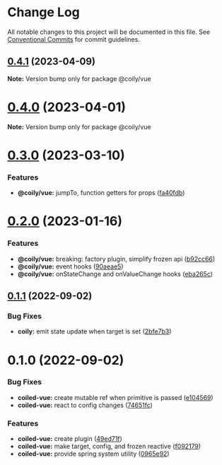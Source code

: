 # Change Log

All notable changes to this project will be documented in this file.
See [Conventional Commits](https://conventionalcommits.org) for commit guidelines.

## [0.4.1](https://github.com/tkofh/coily/compare/@coily/vue@0.4.0...@coily/vue@0.4.1) (2023-04-09)

**Note:** Version bump only for package @coily/vue

# [0.4.0](https://github.com/tkofh/coily/compare/@coily/vue@0.3.0...@coily/vue@0.4.0) (2023-04-01)

**Note:** Version bump only for package @coily/vue

# [0.3.0](https://github.com/tkofh/coily/compare/@coily/vue@0.2.0...@coily/vue@0.3.0) (2023-03-10)

### Features

- **@coily/vue:** jumpTo, function getters for props ([fa40fdb](https://github.com/tkofh/coily/commit/fa40fdbb22033b765dae1836e86cc6bfbf88103e))

# [0.2.0](https://github.com/tkofh/coily/compare/@coily/vue@0.1.1...@coily/vue@0.2.0) (2023-01-16)

### Features

- **@coily/vue:** breaking: factory plugin, simplify frozen api ([b92cc66](https://github.com/tkofh/coily/commit/b92cc66cc47fb905d75954637cbd84d78877ccc0))
- **@coily/vue:** event hooks ([90aeae5](https://github.com/tkofh/coily/commit/90aeae56f61b24ef8aeabe2c0c5c136d0e485ec3))
- **@coily/vue:** onStateChange and onValueChange hooks ([eba265c](https://github.com/tkofh/coily/commit/eba265ccb833687750502473616bc00bded6a4b1))

## [0.1.1](https://github.com/tkofh/coily/compare/@coily/vue@0.1.0...@coily/vue@0.1.1) (2022-09-02)

### Bug Fixes

- **coily:** emit state update when target is set ([2bfe7b3](https://github.com/tkofh/coily/commit/2bfe7b340e6a2e2dca9a0c36f9d12580649ce396))

# 0.1.0 (2022-09-02)

### Bug Fixes

- **coiled-vue:** create mutable ref when primitive is passed ([e104569](https://github.com/tkofh/coily/commit/e1045696d272485469985024bed79a4e41fb3052))
- **coiled-vue:** react to config changes ([74651fc](https://github.com/tkofh/coily/commit/74651fc3b6b2b2341059d7beb24e62577e819b07))

### Features

- **coiled-vue:** create plugin ([49ed71f](https://github.com/tkofh/coily/commit/49ed71fb753e5f902a54bd2cda5d3fb182c2f3fb))
- **coiled-vue:** make target, config, and frozen reactive ([f092179](https://github.com/tkofh/coily/commit/f0921799380473597bb7e46de9676db88b0d23ea))
- **coiled-vue:** provide spring system utility ([0965e92](https://github.com/tkofh/coily/commit/0965e924ec655ef1679f9e99cbca0390c4bccd61))
